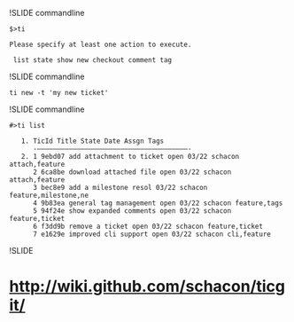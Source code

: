 !SLIDE commandline

	$>ti   
	
	Please specify at least one action to execute.
	
	 list state show new checkout comment tag

!SLIDE commandline

	ti new -t 'my new ticket'

!SLIDE commandline

	#>ti list
	
	   1. TicId Title State Date Assgn Tags
		  -——————————————————————————————————————-
	   2. 1 9ebd07 add attachment to ticket open 03/22 schacon attach,feature
		  2 6ca8be download attached file open 03/22 schacon attach,feature
		  3 bec8e9 add a milestone resol 03/22 schacon feature,milestone,ne
		  4 9b83ea general tag management open 03/22 schacon feature,tags
		  5 94f24e show expanded comments open 03/22 schacon feature,ticket
		  6 f3dd9b remove a ticket open 03/22 schacon feature,ticket
		  7 e1629e improved cli support open 03/22 schacon cli,feature

!SLIDE

# http://wiki.github.com/schacon/ticgit/ #
